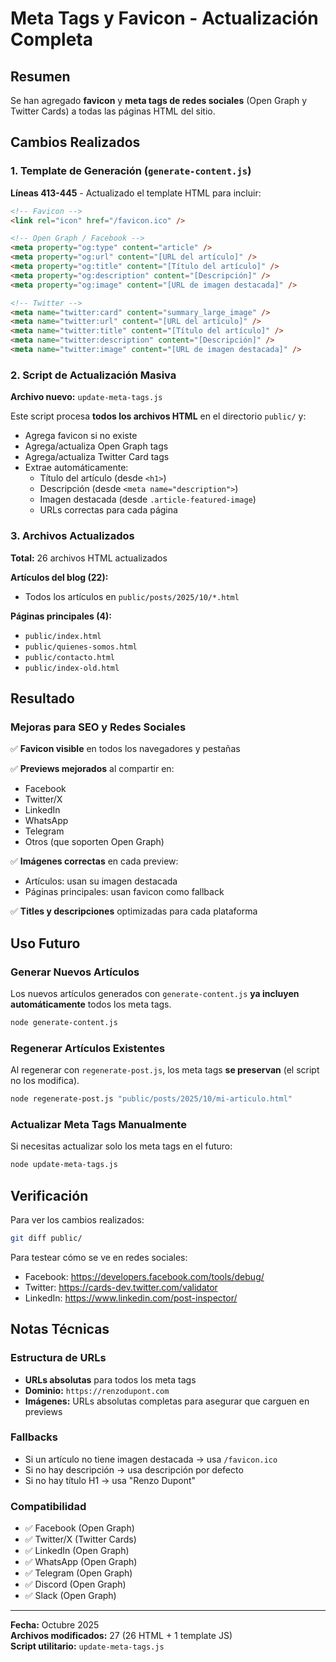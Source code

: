 # Meta Tags y Favicon - Actualización Completa

## Resumen

Se han agregado **favicon** y **meta tags de redes sociales** (Open Graph y Twitter Cards) a todas las páginas HTML del sitio.

## Cambios Realizados

### 1. Template de Generación (`generate-content.js`)

**Líneas 413-445** - Actualizado el template HTML para incluir:

```html
<!-- Favicon -->
<link rel="icon" href="/favicon.ico" />

<!-- Open Graph / Facebook -->
<meta property="og:type" content="article" />
<meta property="og:url" content="[URL del artículo]" />
<meta property="og:title" content="[Título del artículo]" />
<meta property="og:description" content="[Descripción]" />
<meta property="og:image" content="[URL de imagen destacada]" />

<!-- Twitter -->
<meta name="twitter:card" content="summary_large_image" />
<meta name="twitter:url" content="[URL del artículo]" />
<meta name="twitter:title" content="[Título del artículo]" />
<meta name="twitter:description" content="[Descripción]" />
<meta name="twitter:image" content="[URL de imagen destacada]" />
```

### 2. Script de Actualización Masiva

**Archivo nuevo:** `update-meta-tags.js`

Este script procesa **todos los archivos HTML** en el directorio `public/` y:

- Agrega favicon si no existe
- Agrega/actualiza Open Graph tags
- Agrega/actualiza Twitter Card tags
- Extrae automáticamente:
  - Título del artículo (desde `<h1>`)
  - Descripción (desde `<meta name="description">`)
  - Imagen destacada (desde `.article-featured-image`)
  - URLs correctas para cada página

### 3. Archivos Actualizados

**Total:** 26 archivos HTML actualizados

**Artículos del blog (22):**

- Todos los artículos en `public/posts/2025/10/*.html`

**Páginas principales (4):**

- `public/index.html`
- `public/quienes-somos.html`
- `public/contacto.html`
- `public/index-old.html`

## Resultado

### Mejoras para SEO y Redes Sociales

✅ **Favicon visible** en todos los navegadores y pestañas

✅ **Previews mejorados** al compartir en:

- Facebook
- Twitter/X
- LinkedIn
- WhatsApp
- Telegram
- Otros (que soporten Open Graph)

✅ **Imágenes correctas** en cada preview:

- Artículos: usan su imagen destacada
- Páginas principales: usan favicon como fallback

✅ **Titles y descripciones** optimizadas para cada plataforma

## Uso Futuro

### Generar Nuevos Artículos

Los nuevos artículos generados con `generate-content.js` **ya incluyen automáticamente** todos los meta tags.

```bash
node generate-content.js
```

### Regenerar Artículos Existentes

Al regenerar con `regenerate-post.js`, los meta tags **se preservan** (el script no los modifica).

```bash
node regenerate-post.js "public/posts/2025/10/mi-articulo.html"
```

### Actualizar Meta Tags Manualmente

Si necesitas actualizar solo los meta tags en el futuro:

```bash
node update-meta-tags.js
```

## Verificación

Para ver los cambios realizados:

```bash
git diff public/
```

Para testear cómo se ve en redes sociales:

- Facebook: https://developers.facebook.com/tools/debug/
- Twitter: https://cards-dev.twitter.com/validator
- LinkedIn: https://www.linkedin.com/post-inspector/

## Notas Técnicas

### Estructura de URLs

- **URLs absolutas** para todos los meta tags
- **Dominio:** `https://renzodupont.com`
- **Imágenes:** URLs absolutas completas para asegurar que carguen en previews

### Fallbacks

- Si un artículo no tiene imagen destacada → usa `/favicon.ico`
- Si no hay descripción → usa descripción por defecto
- Si no hay título H1 → usa "Renzo Dupont"

### Compatibilidad

- ✅ Facebook (Open Graph)
- ✅ Twitter/X (Twitter Cards)
- ✅ LinkedIn (Open Graph)
- ✅ WhatsApp (Open Graph)
- ✅ Telegram (Open Graph)
- ✅ Discord (Open Graph)
- ✅ Slack (Open Graph)

---

**Fecha:** Octubre 2025  
**Archivos modificados:** 27 (26 HTML + 1 template JS)  
**Script utilitario:** `update-meta-tags.js`

